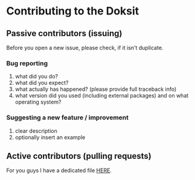# Contributing to the Doksit

## Passive contributors (issuing)

Before you open a new issue, please check, if it isn't duplicate.

### Bug reporting

1. what did you do?
2. what did you expect?
3. what actually has happened? (please provide full traceback info)
4. what version did you used (including external packages) and on what operating system?

### Suggesting a new feature / improvement

1. clear description
2. optionally insert an example

## Active contributors (pulling requests)

For you guys I have a dedicated file [HERE](https://github.com/nait-aul/doksit/blob/master/docs/contributors.md).
